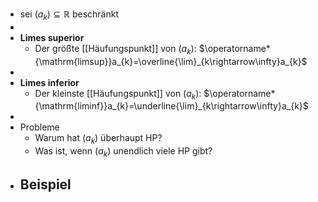 - sei $\left(a_{k}\right)\subseteq\mathbb{R}$ beschränkt
-
- **Limes superior**
	- Der größte [[Häufungspunkt]] von $\left(a_{k}\right)$: $\operatorname*{\mathrm{limsup}}a_{k}=\overline{\lim}_{k\rightarrow\infty}a_{k}$
-
- **Limes inferior**
	- Der kleinste [[Häufungspunkt]] von $\left(a_{k}\right)$: $\operatorname*{\mathrm{liminf}}a_{k}=\underline{\lim}_{k\rightarrow\infty}a_{k}$
-
- Probleme
	- Warum hat $\left(a_{k}\right)$ überhaupt HP?
	- Was ist, wenn $\left(a_{k}\right)$ unendlich viele HP gibt?
- Beispiel
	-